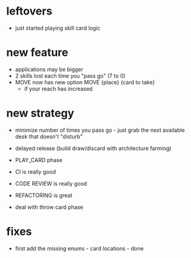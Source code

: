 # leftovers
- just started playing skill card logic 

# new feature
- applications may be bigger
- 2 skills lost each time you "pass go" (7 to 0)
- MOVE now has new option MOVE {place} {card to take} 
  - if your reach has increased 

# new strategy
- minimize number of times you pass go - just grab the next available desk that doesn't "disturb"

- delayed release (build draw/discard with architecture farming)

- PLAY_CARD phase
- CI is really good 
- CODE REVIEW is really good
- REFACTORING is great 

- deal with throw card phase 

# fixes

- first add the missing enums - card locations - done 